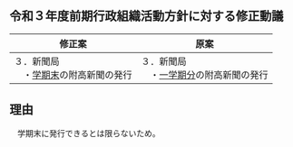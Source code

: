 ## 令和３年度前期行政組織活動方針に対する修正動議

| 修正案                                          | 原案                                              |
| ----------------------------------------------- | ------------------------------------------------- |
| ３．新聞局<br />　・<u>学期末</u>の附高新聞の発行 | ３．新聞局<br />　・<u>一学期分</u>の附高新聞の発行 |

## 理由

　学期末に発行できるとは限らないため。
